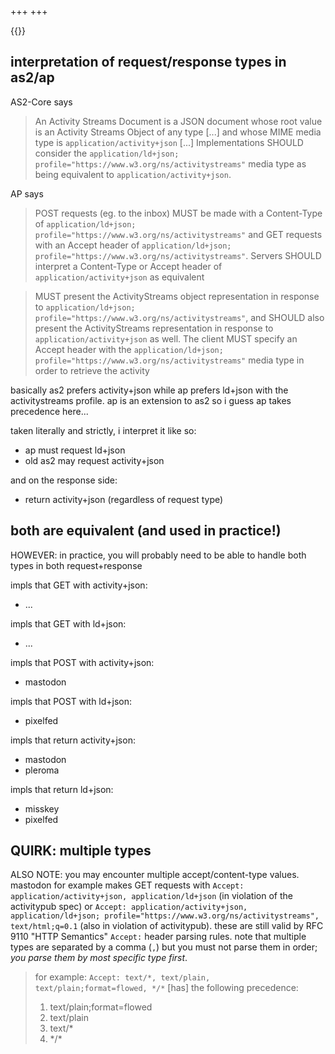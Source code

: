 +++
+++

{{<toc>}}

## interpretation of request/response types in as2/ap

AS2-Core says

> An Activity Streams Document is a JSON document whose root value is an Activity Streams Object of any type [...] and whose MIME media type is `application/activity+json` [...] Implementations SHOULD consider the `application/ld+json; profile="https://www.w3.org/ns/activitystreams"` media type as being equivalent to `application/activity+json`.

AP says

> POST requests (eg. to the inbox) MUST be made with a Content-Type of `application/ld+json; profile="https://www.w3.org/ns/activitystreams"` and GET requests with an Accept header of `application/ld+json; profile="https://www.w3.org/ns/activitystreams"`. Servers SHOULD interpret a Content-Type or Accept header of `application/activity+json` as equivalent

> MUST present the ActivityStreams object representation in response to `application/ld+json; profile="https://www.w3.org/ns/activitystreams"`, and SHOULD also present the ActivityStreams representation in response to `application/activity+json` as well. The client MUST specify an Accept header with the `application/ld+json; profile="https://www.w3.org/ns/activitystreams"` media type in order to retrieve the activity

basically as2 prefers activity+json while ap prefers ld+json with the activitystreams profile. ap is an extension to as2 so i guess ap takes precedence here...

taken literally and strictly, i interpret it like so:

- ap must request ld+json
- old as2 may request activity+json

and on the response side:

- return activity+json (regardless of request type)

## both are equivalent (and used in practice!)

HOWEVER: in practice, you will probably need to be able to handle both types in both request+response

impls that GET with activity+json:

- ...

impls that GET with ld+json:

- ...

impls that POST with activity+json:

- mastodon

impls that POST with ld+json:

- pixelfed

impls that return activity+json:

- mastodon
- pleroma

impls that return ld+json:

- misskey
- pixelfed

## QUIRK: multiple types

ALSO NOTE: you may encounter multiple accept/content-type values. mastodon for example makes GET requests with `Accept: application/activity+json, application/ld+json` (in violation of the activitypub spec) or `Accept: application/activity+json, application/ld+json; profile="https://www.w3.org/ns/activitystreams", text/html;q=0.1` (also in violation of activitypub). these are still valid by RFC 9110 "HTTP Semantics" `Accept:` header parsing rules. note that multiple types are separated by a comma (`,`) but you must not parse them in order; *you parse them by most specific type first*.

> for example:
> `Accept: text/*, text/plain, text/plain;format=flowed, */*`
> [has] the following precedence:
> 1. text/plain;format=flowed
> 2. text/plain
> 3. text/*
> 4. \*/\*

